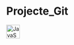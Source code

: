 # Projecte_Git
<a href="https://developer.mozilla.org/en-US/docs/Web/JavaScript" target="_blank" rel="noreferrer"><img src="[https://cdn-icons-png.flaticon.com/128/25/25657.png](https://cdn-icons-png.flaticon.com/128/6927/6927665.png)https://cdn-icons-png.flaticon.com/128/6927/6927665.png" width="36" height="36" alt="JavaScript" /></a>
